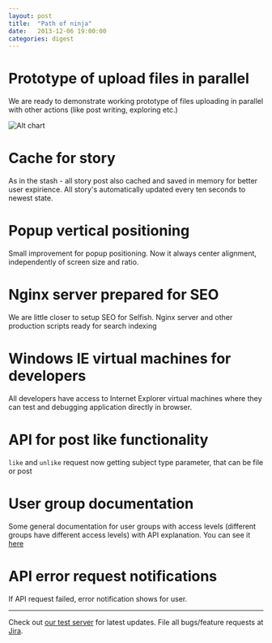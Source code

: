 ```yaml
---
layout: post
title:  "Path of ninja"
date:   2013-12-06 19:00:00
categories: digest
---
```


# Prototype of upload files in parallel

We are ready to demonstrate working prototype of files uploading in parallel with other actions (like post writing, exploring etc.)

![Alt chart](http://gyazo.com/9145e0d73129e376c33b88ad0ff685bf.gif)

# Cache for story 

As in the stash - all story post also cached and saved in memory for better user expirience. All story's automatically updated every ten seconds to newest state.

# Popup vertical positioning

Small improvement for popup positioning. Now it always center alignment, independently of screen size and ratio.

# Nginx server prepared for SEO

We are little closer to setup SEO for Selfish. Nginx server and other production scripts ready for search indexing

# Windows IE virtual machines for developers

All developers have access to Internet Explorer virtual machines where they can test and debugging application directly in browser.

# API  for post like functionality

`like` and `unlike` request now getting subject type parameter, that can be file or post

# User group documentation

Some general documentation for user groups with access levels (different groups have different access levels) with API explanation. You can see it [here](http://confluence.frumatic.com/confluence/display/SLF/Selfish+Contact+Groups+API)

# API error request notifications

If API request failed, error notification shows for user.

* * *
Check out [our test server][test] for latest updates. File all bugs/feature requests at [Jira][jira].

[jira]: http://jira.frumatic.com/
[test]: http://test.selfish.frumatic.com

